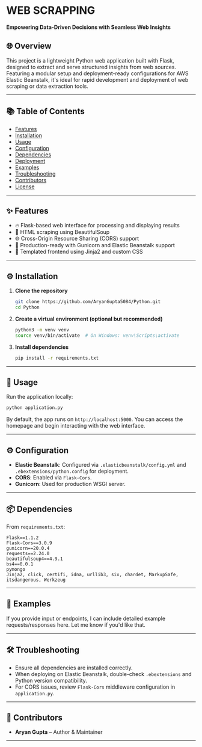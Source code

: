 # WEB SCRAPPING 
**Empowering Data-Driven Decisions with Seamless Web Insights**

## 🌐 Overview
This project is a lightweight Python web application built with Flask, designed to extract and serve structured insights from web sources. Featuring a modular setup and deployment-ready configurations for AWS Elastic Beanstalk, it's ideal for rapid development and deployment of web scraping or data extraction tools.

---

## 📚 Table of Contents
- [Features](#features)
- [Installation](#installation)
- [Usage](#usage)
- [Configuration](#configuration)
- [Dependencies](#dependencies)
- [Deployment](#deployment)
- [Examples](#examples)
- [Troubleshooting](#troubleshooting)
- [Contributors](#contributors)
- [License](#license)

---

## ✨ Features
- 🔥 Flask-based web interface for processing and displaying results
- 📄 HTML scraping using BeautifulSoup
- 🌐 Cross-Origin Resource Sharing (CORS) support
- 🚀 Production-ready with Gunicorn and Elastic Beanstalk support
- 📁 Templated frontend using Jinja2 and custom CSS

---

## ⚙️ Installation

1. **Clone the repository**
   ```bash
   git clone https://github.com/AryanGupta5084/Python.git
   cd Python
   ```

2. **Create a virtual environment (optional but recommended)**
   ```bash
   python3 -m venv venv
   source venv/bin/activate  # On Windows: venv\Scripts\activate
   ```

3. **Install dependencies**
   ```bash
   pip install -r requirements.txt
   ```

---

## 🚀 Usage

Run the application locally:

```bash
python application.py
```

By default, the app runs on `http://localhost:5000`. You can access the homepage and begin interacting with the web interface.

---

## ⚙️ Configuration

- **Elastic Beanstalk**: Configured via `.elasticbeanstalk/config.yml` and `.ebextensions/python.config` for deployment.
- **CORS**: Enabled via `Flask-Cors`.
- **Gunicorn**: Used for production WSGI server.

---

## 📦 Dependencies

From `requirements.txt`:
```
Flask==1.1.2
Flask-Cors==3.0.9
gunicorn==20.0.4
requests==2.24.0
beautifulsoup4==4.9.1
bs4==0.0.1
pymongo
Jinja2, click, certifi, idna, urllib3, six, chardet, MarkupSafe, itsdangerous, Werkzeug
```

---

## 🧪 Examples

If you provide input or endpoints, I can include detailed example requests/responses here. Let me know if you'd like that.

---

## 🛠 Troubleshooting

- Ensure all dependencies are installed correctly.
- When deploying on Elastic Beanstalk, double-check `.ebextensions` and Python version compatibility.
- For CORS issues, review `Flask-Cors` middleware configuration in `application.py`.

---

## 👥 Contributors

- **Aryan Gupta** – Author & Maintainer

---
